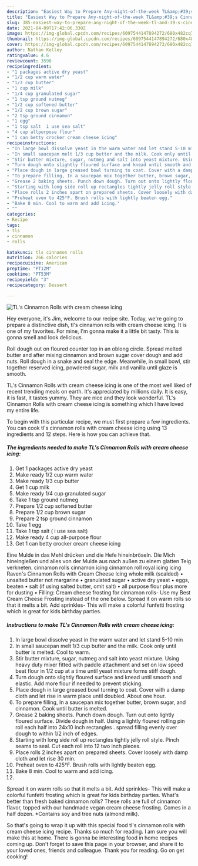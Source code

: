 ```yaml
---
description: "Easiest Way to Prepare Any-night-of-the-week TL&amp;#39;s Cinnamon Rolls with cream cheese icing"
title: "Easiest Way to Prepare Any-night-of-the-week TL&amp;#39;s Cinnamon Rolls with cream cheese icing"
slug: 385-easiest-way-to-prepare-any-night-of-the-week-tl-and-39-s-cinnamon-rolls-with-cream-cheese-icing
date: 2021-04-09T17:42:06.330Z
image: https://img-global.cpcdn.com/recipes/6097544147894272/680x482cq70/tls-cinnamon-rolls-with-cream-cheese-icing-recipe-main-photo.jpg
thumbnail: https://img-global.cpcdn.com/recipes/6097544147894272/680x482cq70/tls-cinnamon-rolls-with-cream-cheese-icing-recipe-main-photo.jpg
cover: https://img-global.cpcdn.com/recipes/6097544147894272/680x482cq70/tls-cinnamon-rolls-with-cream-cheese-icing-recipe-main-photo.jpg
author: Nathan Kelley
ratingvalue: 4.6
reviewcount: 3598
recipeingredient:
- "1 packages active dry yeast"
- "1/2 cup warm water"
- "1/3 cup butter"
- "1 cup milk"
- "1/4 cup granulated sugar"
- "1 tsp ground nutmeg"
- "1/2 cup softened butter"
- "1/2 cup brown sugar"
- "2 tsp ground cinnamon"
- "1 egg"
- "1 tsp salt  i use sea salt"
- "4 cup allpurpose flour"
- "1 can betty crocker cream cheese icing"
recipeinstructions:
- "In large bowl dissolve yeast in the warm water and let stand 5-10 min"
- "In small saucepan melt 1/3 cup butter and the milk. Cook only until butter is melted. Cool to warm."
- "Stir butter mixture, sugar, nutmeg and salt into yeast mixture. Using heavy duty mixer fitted with paddle attachment and set on low speed beat flour in 1/2 cup at a time until yeast mixture forms stiff dough."
- "Turn dough onto slightly floured surface and knead until smooth and elastic. Add more flour if needed to prevent sticking."
- "Place dough in large greased bowl turning to coat. Cover with a damp cloth and let rise in warm place until doubled. About one hour."
- "To prepare filling, In a saucepan mix together butter, brown sugar, and cinnamon. Cook until butter is melted."
- "Grease 2 baking sheets. Punch down dough. Turn out onto lightly floured surface. Divide dough in half. Using a lightly floured rolling pin roll each half into 24x10 inch rectangles . spread filling evenly over dough to within 1/2 inch of edges."
- "Starting with long side roll up rectangles tightly jelly roll style. Pinch seams to seal. Cut each roll into 12 two inch pieces."
- "Place rolls 2 inches apart on prepared sheets. Cover loosely with damp cloth and let rise 30 min."
- "Preheat oven to 425°F. Brush rolls with lightly beaten egg."
- "Bake 8 min. Cool to warm and add icing."
- ""
categories:
- Recipe
tags:
- tls
- cinnamon
- rolls

katakunci: tls cinnamon rolls 
nutrition: 266 calories
recipecuisine: American
preptime: "PT12M"
cooktime: "PT53M"
recipeyield: "3"
recipecategory: Dessert

---
```



![TL&#39;s Cinnamon Rolls with cream cheese icing](https://img-global.cpcdn.com/recipes/6097544147894272/680x482cq70/tls-cinnamon-rolls-with-cream-cheese-icing-recipe-main-photo.jpg)

Hey everyone, it's Jim, welcome to our recipe site. Today, we're going to prepare a distinctive dish, tl&#39;s cinnamon rolls with cream cheese icing. It is one of my favorites. For mine, I'm gonna make it a little bit tasty. This is gonna smell and look delicious.

Roll dough out on floured counter top in an oblong circle. Spread melted butter and after mixing cinnamon and brown sugar cover dough and add nuts. Roll dough in a snake and seal the edge. Meanwhile, in small bowl, stir together reserved icing, powdered sugar, milk and vanilla until glaze is smooth.

TL&#39;s Cinnamon Rolls with cream cheese icing is one of the most well liked of recent trending meals on earth. It's appreciated by millions daily. It is easy, it is fast, it tastes yummy. They are nice and they look wonderful. TL&#39;s Cinnamon Rolls with cream cheese icing is something which I have loved my entire life.


To begin with this particular recipe, we must first prepare a few ingredients. You can cook tl&#39;s cinnamon rolls with cream cheese icing using 13 ingredients and 12 steps. Here is how you can achieve that.

<!--inarticleads1-->

##### The ingredients needed to make TL&#39;s Cinnamon Rolls with cream cheese icing:

1. Get 1 packages active dry yeast
1. Make ready 1/2 cup warm water
1. Make ready 1/3 cup butter
1. Get 1 cup milk
1. Make ready 1/4 cup granulated sugar
1. Take 1 tsp ground nutmeg
1. Prepare 1/2 cup softened butter
1. Prepare 1/2 cup brown sugar
1. Prepare 2 tsp ground cinnamon
1. Take 1 egg
1. Take 1 tsp salt ( i use sea salt)
1. Make ready 4 cup all-purpose flour
1. Get 1 can betty crocker cream cheese icing


Eine Mulde in das Mehl drücken und die Hefe hineinbröseln. Die Mich hineingießen und alles von der Mulde aus nach außen zu einem glatten Teig verkneten. cinnamon rolls cinnamon icing cinnamon roll royal icing icing Raven&#39;s Cinnamon Rolls with Cream Cheese Icing whole milk (scalded) • unsalted butter not margarine • granulated sugar • active dry yeast • eggs, beaten • salt (if using salted butter, omit salt) • all purpose flour plus more for dusting • Filling: Cream cheese frosting for cinnamon rolls- Use my Best Cream Cheese Frosting instead of the one below. Spread it on warm rolls so that it melts a bit. Add sprinkles- This will make a colorful funfetti frosting which is great for kids birthday parties. 

<!--inarticleads2-->

##### Instructions to make TL&#39;s Cinnamon Rolls with cream cheese icing:

1. In large bowl dissolve yeast in the warm water and let stand 5-10 min
1. In small saucepan melt 1/3 cup butter and the milk. Cook only until butter is melted. Cool to warm.
1. Stir butter mixture, sugar, nutmeg and salt into yeast mixture. Using heavy duty mixer fitted with paddle attachment and set on low speed beat flour in 1/2 cup at a time until yeast mixture forms stiff dough.
1. Turn dough onto slightly floured surface and knead until smooth and elastic. Add more flour if needed to prevent sticking.
1. Place dough in large greased bowl turning to coat. Cover with a damp cloth and let rise in warm place until doubled. About one hour.
1. To prepare filling, In a saucepan mix together butter, brown sugar, and cinnamon. Cook until butter is melted.
1. Grease 2 baking sheets. Punch down dough. Turn out onto lightly floured surface. Divide dough in half. Using a lightly floured rolling pin roll each half into 24x10 inch rectangles . spread filling evenly over dough to within 1/2 inch of edges.
1. Starting with long side roll up rectangles tightly jelly roll style. Pinch seams to seal. Cut each roll into 12 two inch pieces.
1. Place rolls 2 inches apart on prepared sheets. Cover loosely with damp cloth and let rise 30 min.
1. Preheat oven to 425°F. Brush rolls with lightly beaten egg.
1. Bake 8 min. Cool to warm and add icing.
1. 


Spread it on warm rolls so that it melts a bit. Add sprinkles- This will make a colorful funfetti frosting which is great for kids birthday parties. What&#39;s better than fresh baked cinnamon rolls? These rolls are full of cinnamon flavor, topped with our handmade vegan cream cheese frosting. Comes in a half dozen. *Contains soy and tree nuts (almond milk). 

So that's going to wrap it up with this special food tl&#39;s cinnamon rolls with cream cheese icing recipe. Thanks so much for reading. I am sure you will make this at home. There is gonna be interesting food in home recipes coming up. Don't forget to save this page in your browser, and share it to your loved ones, friends and colleague. Thank you for reading. Go on get cooking!
